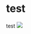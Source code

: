# test
test
[![](https://www.herokucdn.com/deploy/button.png)](https://heroku.com/deploy?template=https://github.com/wentian/wt804.git)
